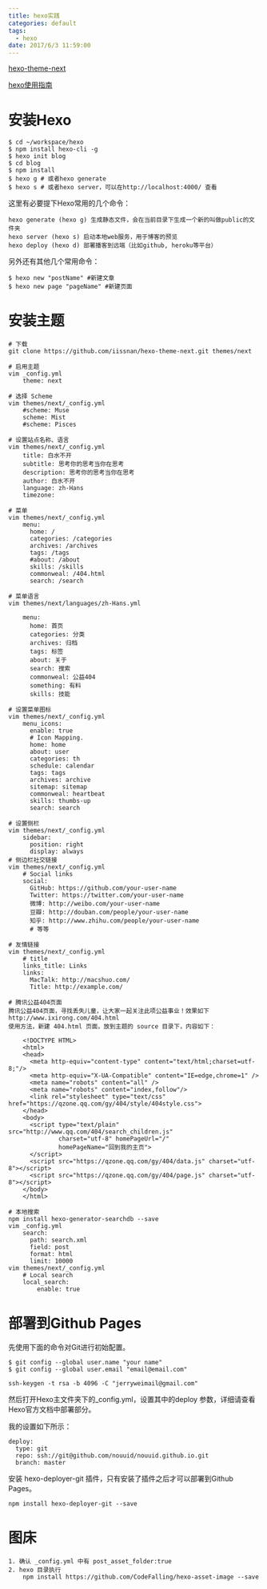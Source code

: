 ```yaml
---
title: hexo实践
categories: default
tags: 
  - hexo
date: 2017/6/3 11:59:00
---
```


[hexo-theme-next](https://github.com/iissnan/hexo-theme-next)

[hexo使用指南](https://hexo.io/zh-cn/docs/index.html)


# 安装Hexo


	$ cd ~/workspace/hexo
	$ npm install hexo-cli -g
	$ hexo init blog
	$ cd blog
	$ npm install
	$ hexo g # 或者hexo generate
	$ hexo s # 或者hexo server，可以在http://localhost:4000/ 查看

这里有必要提下Hexo常用的几个命令：

	hexo generate (hexo g) 生成静态文件，会在当前目录下生成一个新的叫做public的文件夹
	hexo server (hexo s) 启动本地web服务，用于博客的预览
	hexo deploy (hexo d) 部署播客到远端（比如github, heroku等平台）

另外还有其他几个常用命令：

	$ hexo new "postName" #新建文章
	$ hexo new page "pageName" #新建页面

# 安装主题

	# 下载
	git clone https://github.com/iissnan/hexo-theme-next.git themes/next

	# 启用主题
	vim _config.yml
		theme: next

	# 选择 Scheme
	vim themes/next/_config.yml
		#scheme: Muse
		scheme: Mist
		#scheme: Pisces

	# 设置站点名称、语言
	vim themes/next/_config.yml
		title: 白水不开
		subtitle: 思考你的思考当你在思考
		description: 思考你的思考当你在思考
		author: 白水不开
		language: zh-Hans
		timezone:

	# 菜单
	vim themes/next/_config.yml
		menu:
		  home: /
		  categories: /categories
		  archives: /archives
		  tags: /tags
		  #about: /about
		  skills: /skills
		  commonweal: /404.html
		  search: /search

	# 菜单语言
	vim themes/next/languages/zh-Hans.yml

		menu:
		  home: 首页
		  categories: 分类
		  archives: 归档
		  tags: 标签
		  about: 关于
		  search: 搜索
		  commonweal: 公益404
		  something: 有料
		  skills: 技能

	# 设置菜单图标
	vim themes/next/_config.yml
		menu_icons:
		  enable: true
		  # Icon Mapping.
		  home: home
		  about: user
		  categories: th
		  schedule: calendar
		  tags: tags
		  archives: archive
		  sitemap: sitemap
		  commonweal: heartbeat
		  skills: thumbs-up
		  search: search

	# 设置侧栏
	vim themes/next/_config.yml
		sidebar:
		  position: right
		  display: always
	# 侧边栏社交链接
	vim themes/next/_config.yml
		# Social links
		social:
		  GitHub: https://github.com/your-user-name
		  Twitter: https://twitter.com/your-user-name
		  微博: http://weibo.com/your-user-name
		  豆瓣: http://douban.com/people/your-user-name
		  知乎: http://www.zhihu.com/people/your-user-name
		  # 等等

	# 友情链接
	vim themes/next/_config.yml
		# title
		links_title: Links
		links:
		  MacTalk: http://macshuo.com/
		  Title: http://example.com/

	# 腾讯公益404页面
	腾讯公益404页面，寻找丢失儿童，让大家一起关注此项公益事业！效果如下 http://www.ixirong.com/404.html
	使用方法，新建 404.html 页面，放到主题的 source 目录下，内容如下：

		<!DOCTYPE HTML>
		<html>
		<head>
		  <meta http-equiv="content-type" content="text/html;charset=utf-8;"/>
		  <meta http-equiv="X-UA-Compatible" content="IE=edge,chrome=1" />
		  <meta name="robots" content="all" />
		  <meta name="robots" content="index,follow"/>
		  <link rel="stylesheet" type="text/css" href="https://qzone.qq.com/gy/404/style/404style.css">
		</head>
		<body>
		  <script type="text/plain" src="http://www.qq.com/404/search_children.js"
		          charset="utf-8" homePageUrl="/"
		          homePageName="回到我的主页">
		  </script>
		  <script src="https://qzone.qq.com/gy/404/data.js" charset="utf-8"></script>
		  <script src="https://qzone.qq.com/gy/404/page.js" charset="utf-8"></script>
		</body>
		</html>

	# 本地搜索
  	npm install hexo-generator-searchdb --save
  	vim _config.yml
  		search:
		  path: search.xml
		  field: post
		  format: html
		  limit: 10000
	vim themes/next/_config.yml
		# Local search
		local_search:
			enable: true


# 部署到Github Pages

先使用下面的命令对Git进行初始配置。

	$ git config --global user.name "your name"
	$ git config --global user.email "email@email.com"

	ssh-keygen -t rsa -b 4096 -C "jerryweimail@gmail.com"

然后打开Hexo主文件夹下的_config.yml，设置其中的deploy 参数，详细请查看Hexo官方文档中部署部分。

我的设置如下所示：

	deploy:
	  type: git 
	  repo: ssh://git@github.com/nouuid/nouuid.github.io.git
	  branch: master

安装 hexo-deployer-git 插件，只有安装了插件之后才可以部署到Github Pages。

	npm install hexo-deployer-git --save


# 图床

	1. 确认 _config.yml 中有 post_asset_folder:true 
	2. hexo 目录执行
		npm install https://github.com/CodeFalling/hexo-asset-image --save